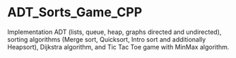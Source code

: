 # ADT_Sorts_Game_CPP
Implementation ADT (lists, queue, heap, graphs directed and undirected), sorting algorithms (Merge sort, Quicksort,  Intro sort and additionally Heapsort), Dijkstra algorithm,  and Tic Tac Toe game with MinMax algorithm.
